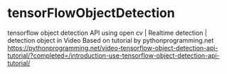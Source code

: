 # tensorFlowObjectDetection
tensorflow object detection API using open cv | Realtime detection | detection object in Video
Based on tutorial by pythonprogramming.net
https://pythonprogramming.net/video-tensorflow-object-detection-api-tutorial/?completed=/introduction-use-tensorflow-object-detection-api-tutorial/
